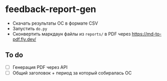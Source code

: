 # feedback-report-gen

- Скачать результаты ОС в формате CSV
- Запустить `do.py`
- Сконвертить маркдаун файлы из `reports/` в PDF через https://md-to-pdf.fly.dev/

## To do
- [ ] Генерация PDF через API
- [ ] Общий заголовок + период за который собиралась ОС 
